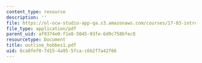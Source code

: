 ```yaml
---
content_type: resource
description: ''
file: https://ol-ocw-studio-app-qa.s3.amazonaws.com/courses/17-03-introduction-to-political-thought-spring-2004/6ca8fef07d154a955fcac6b2f7a42f66_outline_hobbes1.pdf
file_type: application/pdf
parent_uid: af9374e0-f1e8-5045-93fe-6d9c758bfec8
resourcetype: Document
title: outline_hobbes1.pdf
uid: 6ca8fef0-7d15-4a95-5fca-c6b2f7a42f66
---
```

